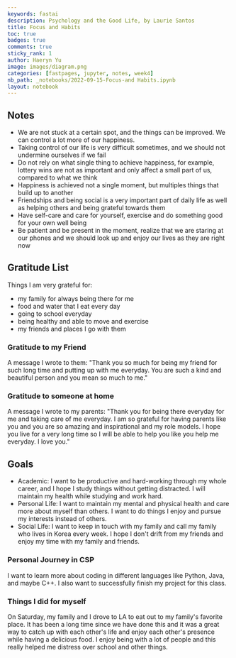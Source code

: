 ```yaml
---
keywords: fastai
description: Psychology and the Good Life, by Laurie Santos
title: Focus and Habits
toc: true 
badges: true
comments: true
sticky_rank: 1
author: Haeryn Yu
image: images/diagram.png
categories: [fastpages, jupyter, notes, week4]
nb_path: _notebooks/2022-09-15-Focus-and Habits.ipynb
layout: notebook
---
```


<!--
#################################################
### THIS FILE WAS AUTOGENERATED! DO NOT EDIT! ###
#################################################
# file to edit: _notebooks/2022-09-15-Focus-and Habits.ipynb
-->

<div class="container" id="notebook-container">
        
<div class="cell border-box-sizing text_cell rendered"><div class="inner_cell">
<div class="text_cell_render border-box-sizing rendered_html">
<h2 id="Notes">Notes<a class="anchor-link" href="#Notes"> </a></h2><ul>
<li>We are not stuck at a certain spot, and the things can be improved. We can control a lot more of our happiness.</li>
<li>Taking control of our life is very difficult sometimes, and we should not undermine ourselves if we fail</li>
<li>Do not rely on what single thing to achieve happiness, for example, lottery wins are not as important and only affect a small part of us, compared to what we think</li>
<li>Happiness is achieved not a single moment, but multiples things that build up to another</li>
<li>Friendships and being social is a very important part of daily life as well as helping others and being grateful towards them</li>
<li>Have self-care and care for yourself, exercise and do something good for your own well being</li>
<li>Be patient and be present in the moment, realize that we are staring at our phones and we should look up and enjoy our lives as they are right now</li>
</ul>

</div>
</div>
</div>
<div class="cell border-box-sizing text_cell rendered"><div class="inner_cell">
<div class="text_cell_render border-box-sizing rendered_html">
<h2 id="Gratitude-List">Gratitude List<a class="anchor-link" href="#Gratitude-List"> </a></h2><p>Things I am very grateful for:</p>
<ul>
<li>my family for always being there for me</li>
<li>food and water that I eat every day</li>
<li>going to school everyday</li>
<li>being healthy and able to move and exercise</li>
<li>my friends and places I go with them</li>
</ul>

</div>
</div>
</div>
<div class="cell border-box-sizing text_cell rendered"><div class="inner_cell">
<div class="text_cell_render border-box-sizing rendered_html">
<h3 id="Gratitude-to-my-Friend">Gratitude to my Friend<a class="anchor-link" href="#Gratitude-to-my-Friend"> </a></h3><p>A message I wrote to them: "Thank you so much for being my friend for such long time and putting up with me everyday. You are such a kind and beautiful person and you mean so much to me."</p>

</div>
</div>
</div>
<div class="cell border-box-sizing text_cell rendered"><div class="inner_cell">
<div class="text_cell_render border-box-sizing rendered_html">
<h3 id="Gratitude-to-someone-at-home">Gratitude to someone at home<a class="anchor-link" href="#Gratitude-to-someone-at-home"> </a></h3><p>A message I wrote to my parents: "Thank you for being there everyday for me and taking care of me everyday. I am so grateful for having parents like you and you are so amazing and inspirational and my role models. I hope you live for a very long time so I will be able to help you like you help me everyday. I love you."</p>

</div>
</div>
</div>
<div class="cell border-box-sizing text_cell rendered"><div class="inner_cell">
<div class="text_cell_render border-box-sizing rendered_html">
<h2 id="Goals">Goals<a class="anchor-link" href="#Goals"> </a></h2><ul>
<li>Academic: I want to be productive and hard-working through my whole career, and I hope I study things without getting distracted. I will maintain my health while studying and work hard. </li>
<li>Personal Life: I want to maintain my mental and physical health and care more about myself than others. I want to do things I enjoy and pursue my interests instead of others. </li>
<li>Social Life: I want to keep in touch with my family and call my family who lives in Korea every week. I hope I don't drift from my friends and enjoy my time with my family and friends.</li>
</ul>

</div>
</div>
</div>
<div class="cell border-box-sizing text_cell rendered"><div class="inner_cell">
<div class="text_cell_render border-box-sizing rendered_html">
<h3 id="Personal-Journey-in-CSP">Personal Journey in CSP<a class="anchor-link" href="#Personal-Journey-in-CSP"> </a></h3><p>I want to learn more about coding in different languages like Python, Java, and maybe C++. I also want to successfully finish my project for this class.</p>

</div>
</div>
</div>
<div class="cell border-box-sizing text_cell rendered"><div class="inner_cell">
<div class="text_cell_render border-box-sizing rendered_html">
<h3 id="Things-I-did-for-myself">Things I did for myself<a class="anchor-link" href="#Things-I-did-for-myself"> </a></h3><p>On Saturday, my family and I drove to LA to eat out to my family's favorite place. It has been a long time since we have done this and it was a great way to catch up with each other's life and enjoy each other's presence while having a delicious food. I enjoy being with a lot of people and this really helped me distress over school and other things.</p>

</div>
</div>
</div>
</div>
 

